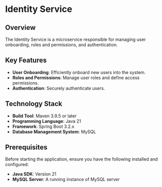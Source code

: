 # Identity Service

## Overview
The Identity Service is a microservice responsible for managing user onboarding, roles and permissions, and authentication.

## Key Features
- **User Onboarding**: Efficiently onboard new users into the system.
- **Roles and Permissions**: Manage user roles and define access permissions.
- **Authentication**: Securely authenticate users.

## Technology Stack
- **Build Tool**: Maven 3.9.5 or later
- **Programming Language**: Java 21
- **Framework**: Spring Boot 3.2.x
- **Database Management System**: MySQL

## Prerequisites
Before starting the application, ensure you have the following installed and configured:

- **Java SDK**: Version 21
- **MySQL Server**: A running instance of MySQL server

